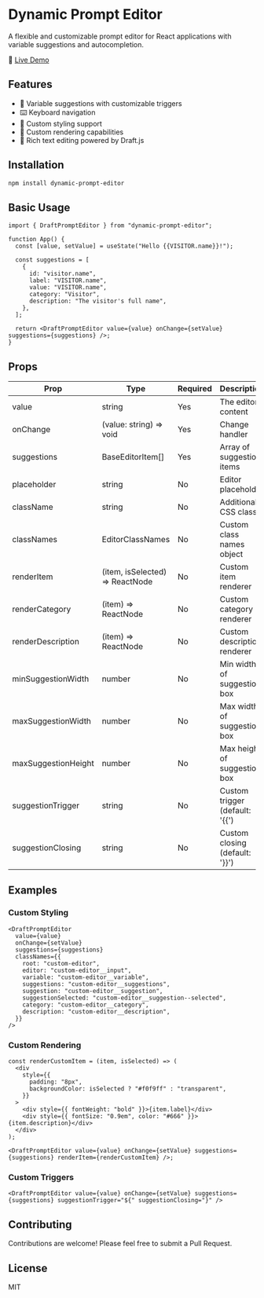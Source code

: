 # Dynamic Prompt Editor

A flexible and customizable prompt editor for React applications with variable suggestions and autocompletion.

🔗 [Live Demo](https://dynamic-prompt-editor.vercel.app)

## Features

- 🚀 Variable suggestions with customizable triggers
- ⌨️ Keyboard navigation
- 🎨 Custom styling support
- 🔧 Custom rendering capabilities
- 📝 Rich text editing powered by Draft.js

## Installation

```bash
npm install dynamic-prompt-editor
```

## Basic Usage

```tsx
import { DraftPromptEditor } from "dynamic-prompt-editor";

function App() {
  const [value, setValue] = useState("Hello {{VISITOR.name}}!");

  const suggestions = [
    {
      id: "visitor.name",
      label: "VISITOR.name",
      value: "VISITOR.name",
      category: "Visitor",
      description: "The visitor's full name",
    },
  ];

  return <DraftPromptEditor value={value} onChange={setValue} suggestions={suggestions} />;
}
```

## Props

| Prop                | Type                            | Required | Description                    |
| ------------------- | ------------------------------- | -------- | ------------------------------ |
| value               | string                          | Yes      | The editor content             |
| onChange            | (value: string) => void         | Yes      | Change handler                 |
| suggestions         | BaseEditorItem[]                | Yes      | Array of suggestion items      |
| placeholder         | string                          | No       | Editor placeholder             |
| className           | string                          | No       | Additional CSS class           |
| classNames          | EditorClassNames                | No       | Custom class names object      |
| renderItem          | (item, isSelected) => ReactNode | No       | Custom item renderer           |
| renderCategory      | (item) => ReactNode             | No       | Custom category renderer       |
| renderDescription   | (item) => ReactNode             | No       | Custom description renderer    |
| minSuggestionWidth  | number                          | No       | Min width of suggestion box    |
| maxSuggestionWidth  | number                          | No       | Max width of suggestion box    |
| maxSuggestionHeight | number                          | No       | Max height of suggestion box   |
| suggestionTrigger   | string                          | No       | Custom trigger (default: '{{') |
| suggestionClosing   | string                          | No       | Custom closing (default: '}}') |

## Examples

### Custom Styling

```tsx
<DraftPromptEditor
  value={value}
  onChange={setValue}
  suggestions={suggestions}
  classNames={{
    root: "custom-editor",
    editor: "custom-editor__input",
    variable: "custom-editor__variable",
    suggestions: "custom-editor__suggestions",
    suggestion: "custom-editor__suggestion",
    suggestionSelected: "custom-editor__suggestion--selected",
    category: "custom-editor__category",
    description: "custom-editor__description",
  }}
/>
```

### Custom Rendering

```tsx
const renderCustomItem = (item, isSelected) => (
  <div
    style={{
      padding: "8px",
      backgroundColor: isSelected ? "#f0f9ff" : "transparent",
    }}
  >
    <div style={{ fontWeight: "bold" }}>{item.label}</div>
    <div style={{ fontSize: "0.9em", color: "#666" }}>{item.description}</div>
  </div>
);

<DraftPromptEditor value={value} onChange={setValue} suggestions={suggestions} renderItem={renderCustomItem} />;
```

### Custom Triggers

```tsx
<DraftPromptEditor value={value} onChange={setValue} suggestions={suggestions} suggestionTrigger="${" suggestionClosing="}" />
```

## Contributing

Contributions are welcome! Please feel free to submit a Pull Request.

## License

MIT
